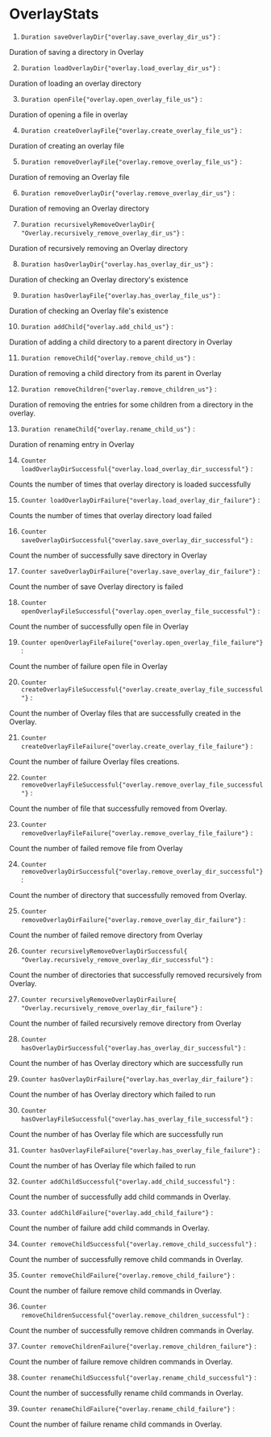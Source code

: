 # OverlayStats

1. `Duration saveOverlayDir{"overlay.save_overlay_dir_us"}` :

Duration of saving a directory in Overlay

2. `Duration loadOverlayDir{"overlay.load_overlay_dir_us"}` :

Duration of loading an overlay directory

3. `Duration openFile{"overlay.open_overlay_file_us"}` :

Duration of opening a file in overlay

4. `Duration createOverlayFile{"overlay.create_overlay_file_us"}` :

Duration of creating an overlay file

5. `Duration removeOverlayFile{"overlay.remove_overlay_file_us"}` :

Duration of removing an Overlay file

6. `Duration removeOverlayDir{"overlay.remove_overlay_dir_us"}` :

Duration of removing an Overlay directory

7. `Duration recursivelyRemoveOverlayDir{ "Overlay.recursively_remove_overlay_dir_us"}`
   :

Duration of recursively removing an Overlay directory

8. `Duration hasOverlayDir{"overlay.has_overlay_dir_us"}` :

Duration of checking an Overlay directory's existence

9. `Duration hasOverlayFile{"overlay.has_overlay_file_us"}` :

Duration of checking an Overlay file's existence

10. `Duration addChild{"overlay.add_child_us"}` :

Duration of adding a child directory to a parent directory in Overlay

11. `Duration removeChild{"overlay.remove_child_us"}` :

Duration of removing a child directory from its parent in Overlay

12. `Duration removeChildren{"overlay.remove_children_us"}` :

Duration of removing the entries for some children from a directory in the
overlay.

13. `Duration renameChild{"overlay.rename_child_us"}` :

Duration of renaming entry in Overlay

14. `Counter loadOverlayDirSuccessful{"overlay.load_overlay_dir_successful"}` :

Counts the number of times that overlay directory is loaded successfully

15. `Counter loadOverlayDirFailure{"overlay.load_overlay_dir_failure"}` :

Counts the number of times that overlay directory load failed

16. `Counter saveOverlayDirSuccessful{"overlay.save_overlay_dir_successful"}` :

Count the number of successfully save directory in Overlay

17. `Counter saveOverlayDirFailure{"overlay.save_overlay_dir_failure"}` :

Count the number of save Overlay directory is failed

18. `Counter openOverlayFileSuccessful{"overlay.open_overlay_file_successful"}`
    :

Count the number of successfully open file in Overlay

19. `Counter openOverlayFileFailure{"overlay.open_overlay_file_failure"}` :

Count the number of failure open file in Overlay

20. `Counter createOverlayFileSuccessful{"overlay.create_overlay_file_successful"}`
    :

Count the number of Overlay files that are successfully created in the Overlay.

21. `Counter createOverlayFileFailure{"overlay.create_overlay_file_failure"}` :

Count the number of failure Overlay files creations.

22. `Counter removeOverlayFileSuccessful{"overlay.remove_overlay_file_successful"}`
    :

Count the number of file that successfully removed from Overlay.

23. `Counter removeOverlayFileFailure{"overlay.remove_overlay_file_failure"}` :

Count the number of failed remove file from Overlay

24. `Counter removeOverlayDirSuccessful{"overlay.remove_overlay_dir_successful"}`
    :

Count the number of directory that successfully removed from Overlay.

25. `Counter removeOverlayDirFailure{"overlay.remove_overlay_dir_failure"}` :

Count the number of failed remove directory from Overlay

26. `Counter recursivelyRemoveOverlayDirSuccessful{ "Overlay.recursively_remove_overlay_dir_successful"}`
    :

Count the number of directories that successfully removed recursively from
Overlay.

27. `Counter recursivelyRemoveOverlayDirFailure{ "Overlay.recursively_remove_overlay_dir_failure"}`
    :

Count the number of failed recursively remove directory from Overlay

28. `Counter hasOverlayDirSuccessful{"overlay.has_overlay_dir_successful"}` :

Count the number of has Overlay directory which are successfully run

29. `Counter hasOverlayDirFailure{"overlay.has_overlay_dir_failure"}` :

Count the number of has Overlay directory which failed to run

30. `Counter hasOverlayFileSuccessful{"overlay.has_overlay_file_successful"}` :

Count the number of has Overlay file which are successfully run

31. `Counter hasOverlayFileFailure{"overlay.has_overlay_file_failure"}` :

Count the number of has Overlay file which failed to run

32. `Counter addChildSuccessful{"overlay.add_child_successful"}` :

Count the number of successfully add child commands in Overlay.

33. `Counter addChildFailure{"overlay.add_child_failure"}` :

Count the number of failure add child commands in Overlay.

34. `Counter removeChildSuccessful{"overlay.remove_child_successful"}` :

Count the number of successfully remove child commands in Overlay.

35. `Counter removeChildFailure{"overlay.remove_child_failure"}` :

Count the number of failure remove child commands in Overlay.

36. `Counter removeChildrenSuccessful{"overlay.remove_children_successful"}` :

Count the number of successfully remove children commands in Overlay.

37. `Counter removeChildrenFailure{"overlay.remove_children_failure"}` :

Count the number of failure remove children commands in Overlay.

38. `Counter renameChildSuccessful{"overlay.rename_child_successful"}` :

Count the number of successfully rename child commands in Overlay.

39. `Counter renameChildFailure{"overlay.rename_child_failure"}` :

Count the number of failure rename child commands in Overlay.
